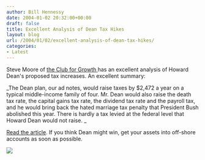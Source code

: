 ```yaml
---
author: Bill Hennessy
date: 2004-01-02 20:32:00+00:00
draft: false
title: Excellent Analysis of Dean Tax Hikes
layout: blog
url: /2004/01/02/excellent-analysis-of-dean-tax-hikes/
categories:
- Latest
---
```


Steve Moore of [the Club for Growth ](https://www.clubforgrowth.org/)has an excellent analysis of Howard Dean's proposed tax increases. An excellent summary: 

_The Dean plan, our ad notes, would raise taxes by $2,472 a year on a typical middle-income family of four. Mr. Dean would also raise the death tax rate, the capital gains tax rate, the dividend tax rate and the payroll tax, and he would bring back the hated marriage tax penalty that President Bush abolished this year. There is hardly a tax levied at the federal level that Howard Dean would not raise. _

[Read the article](https://online.wsj.com/article/0,,SB107300503823525600,00.html?mod=opinion%5Fmain%5Fcommentaries). If you think Dean might win, get your assets into off-shore accounts as soon as possible.

![](https://blog.billhennessy.com/aggbug.aspx?PostID=813)

